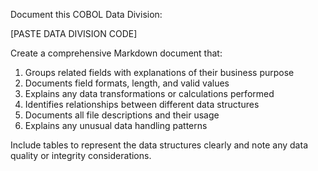 Document this COBOL Data Division:

[PASTE DATA DIVISION CODE]

Create a comprehensive Markdown document that:
1. Groups related fields with explanations of their business purpose
2. Documents field formats, length, and valid values
3. Explains any data transformations or calculations performed
4. Identifies relationships between different data structures
5. Documents all file descriptions and their usage
6. Explains any unusual data handling patterns

Include tables to represent the data structures clearly and note any data quality or integrity considerations.
